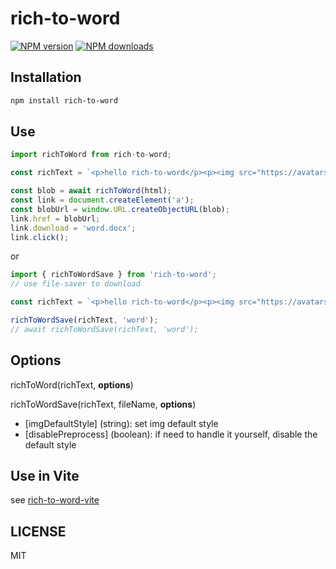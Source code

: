# rich-to-word

[![NPM version](https://img.shields.io/npm/v/rich-to-word.svg?style=flat)](https://npmjs.org/package/rich-to-word)
[![NPM downloads](http://img.shields.io/npm/dm/rich-to-word.svg?style=flat)](https://npmjs.org/package/rich-to-word)



## Installation

```bash
npm install rich-to-word
```

## Use

```js
import richToWord from rich-to-word;

const richText = `<p>hello rich-to-word</p><p><img src="https://avatars.githubusercontent.com/u/8125081?v=4" alt="" data-href="" style=""/></p>`

const blob = await richToWord(html);
const link = document.createElement('a');
const blobUrl = window.URL.createObjectURL(blob);
link.href = blobUrl;
link.download = 'word.docx';
link.click();

```

or

```js
import { richToWordSave } from 'rich-to-word';
// use file-saver to download

const richText = `<p>hello rich-to-word</p><p><img src="https://avatars.githubusercontent.com/u/8125081?v=4" alt="" data-href="" style=""/></p>`;

richToWordSave(richText, 'word');
// await richToWordSave(richText, 'word');
```

## Options

richToWord(richText, **options**)

richToWordSave(richText, fileName, **options**)

* [imgDefaultStyle] (string): set img default style
* [disablePreprocess] (boolean): if need to handle it yourself, disable the default style

## Use in Vite

see [rich-to-word-vite](https://github.com/iclae/rich-to-word-vite)

## LICENSE

MIT

